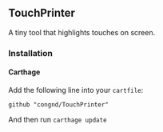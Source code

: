 ## TouchPrinter
A tiny tool that highlights touches on screen.

### Installation

#### Carthage
Add the following line into your `cartfile`:
```
github "congnd/TouchPrinter"
```

And then run `carthage update`
